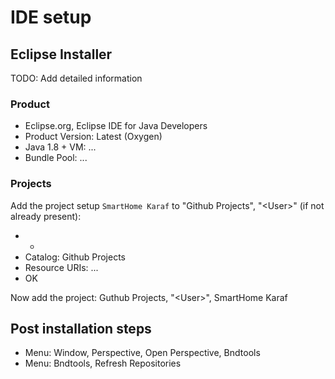 # IDE setup

## Eclipse Installer

TODO: Add detailed information

### Product

* Eclipse.org, Eclipse IDE for Java Developers
* Product Version: Latest (Oxygen)
* Java 1.8 + VM: ...
* Bundle Pool: ...

### Projects

Add the project setup `SmartHome Karaf` to "Github Projects", "&lt;User&gt;" (if not already present):

* +
* Catalog: Github Projects
* Resource URIs: ...
* OK

Now add the project:
Guthub Projects, "&lt;User&gt;", SmartHome Karaf

## Post installation steps

* Menu: Window, Perspective, Open Perspective, Bndtools
* Menu: Bndtools, Refresh Repositories
